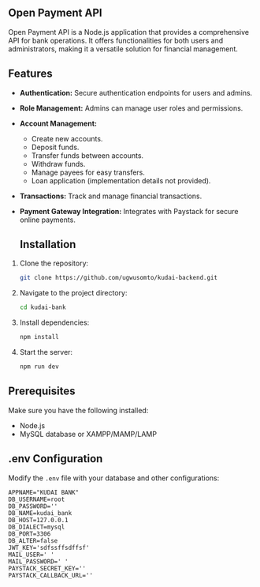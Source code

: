 ## Open Payment API

Open Payment API is a Node.js application that provides a comprehensive API for bank operations. It offers functionalities for both users and administrators, making it a versatile solution for financial management.

## Features

* **Authentication:** Secure authentication endpoints for users and admins.
* **Role Management:** Admins can manage user roles and permissions.
* **Account Management:**
    * Create new accounts.
    * Deposit funds.
    * Transfer funds between accounts.
    * Withdraw funds.
    * Manage payees for easy transfers.
    * Loan application (implementation details not provided).
* **Transactions:** Track and manage financial transactions.
* **Payment Gateway Integration:** Integrates with Paystack for secure online payments.

  ## Installation

1. Clone the repository:
   
    ```bash
    git clone https://github.com/ugwusomto/kudai-backend.git
    ```
3. Navigate to the project directory:
   
    ```bash
    cd kudai-bank
    ```
4. Install dependencies:
   
    ```bash
    npm install
    ```
5. Start the server:
   
    ```bash
    npm run dev
    ```

## Prerequisites

Make sure you have the following installed:

- Node.js
- MySQL database or XAMPP/MAMP/LAMP

## .env Configuration

Modify the `.env` file with your database and other configurations:

```plaintext
APPNAME="KUDAI BANK"
DB_USERNAME=root
DB_PASSWORD=''
DB_NAME=kudai_bank
DB_HOST=127.0.0.1
DB_DIALECT=mysql
DB_PORT=3306
DB_ALTER=false
JWT_KEY='sdfssffsdffsf'
MAIL_USER=' '
MAIL_PASSWORD=' '
PAYSTACK_SECRET_KEY=''
PAYSTACK_CALLBACK_URL=''

